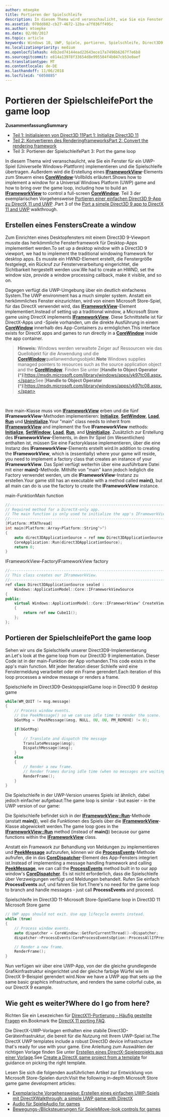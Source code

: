 ```yaml
---
author: mtoepke
title: Portieren der Spielschleife
description: In diesem Thema wird veranschaulicht, wie Sie ein Fenster für ein UWP-Spiel (Universelle Windows-Plattform) implementieren und die Spielschleife portieren. Außerdem wird die Erstellung eines IFrameworkView-Elements zum Steuern eines CoreWindow-Vollbilds erläutert.
ms.assetid: 070dd802-cb27-4672-12ba-a7f036ff495c
ms.author: mtoepke
ms.date: 02/08/2017
ms.topic: article
keywords: Windows 10, UWP, Spiele, portieren, Spielschleife, Direct3D9, DirectX11
ms.localizationpriority: medium
ms.openlocfilehash: 4db2ed74144ead22643ece17a7496b6267f7e6b8
ms.sourcegitcommit: e814a13978f33654d8e995584f4b047cb53e0aef
ms.translationtype: MT
ms.contentlocale: de-DE
ms.lasthandoff: 11/06/2018
ms.locfileid: "6050885"
---
```

# <a name="port-the-game-loop"></a><span data-ttu-id="89279-104">Portieren der Spielschleife</span><span class="sxs-lookup"><span data-stu-id="89279-104">Port the game loop</span></span>



**<span data-ttu-id="89279-105">Zusammenfassung</span><span class="sxs-lookup"><span data-stu-id="89279-105">Summary</span></span>**

-   [<span data-ttu-id="89279-106">Teil 1: Initialisieren von Direct3D 11</span><span class="sxs-lookup"><span data-stu-id="89279-106">Part 1: Initialize Direct3D 11</span></span>](simple-port-from-direct3d-9-to-11-1-part-1--initializing-direct3d.md)
-   [<span data-ttu-id="89279-107">Teil 2: Konvertieren des Renderingframeworks</span><span class="sxs-lookup"><span data-stu-id="89279-107">Part 2: Convert the rendering framework</span></span>](simple-port-from-direct3d-9-to-11-1-part-2--rendering.md)
-   <span data-ttu-id="89279-108">Teil 3: Portieren der Spielschleife</span><span class="sxs-lookup"><span data-stu-id="89279-108">Part 3: Port the game loop</span></span>


<span data-ttu-id="89279-109">In diesem Thema wird veranschaulicht, wie Sie ein Fenster für ein UWP-Spiel (Universelle Windows-Plattform) implementieren und die Spielschleife übertragen. Außerdem wird die Erstellung eines [**IFrameworkView**](https://msdn.microsoft.com/library/windows/apps/hh700478)-Elements zum Steuern eines [**CoreWindow**](https://msdn.microsoft.com/library/windows/apps/br208225)-Vollbilds erläutert.</span><span class="sxs-lookup"><span data-stu-id="89279-109">Shows how to implement a window for a Universal Windows Platform (UWP) game and how to bring over the game loop, including how to build an [**IFrameworkView**](https://msdn.microsoft.com/library/windows/apps/hh700478) to control a full-screen [**CoreWindow**](https://msdn.microsoft.com/library/windows/apps/br208225).</span></span> <span data-ttu-id="89279-110">Teil 3 der exemplarischen Vorgehensweise [Portieren einer einfachen Direct3D 9-App zu DirectX 11 und UWP](walkthrough--simple-port-from-direct3d-9-to-11-1.md) .</span><span class="sxs-lookup"><span data-stu-id="89279-110">Part 3 of the [Port a simple Direct3D 9 app to DirectX 11 and UWP](walkthrough--simple-port-from-direct3d-9-to-11-1.md) walkthrough.</span></span>

## <a name="create-a-window"></a><span data-ttu-id="89279-111">Erstellen eines Fensters</span><span class="sxs-lookup"><span data-stu-id="89279-111">Create a window</span></span>


<span data-ttu-id="89279-112">Zum Einrichten eines Desktopfensters mit einem Direct3D 9-Viewport musste das herkömmliche Fensterframework für Desktop-Apps implementiert werden.</span><span class="sxs-lookup"><span data-stu-id="89279-112">To set up a desktop window with a Direct3D 9 viewport, we had to implement the traditional windowing framework for desktop apps.</span></span> <span data-ttu-id="89279-113">Es musste ein HWND-Element erstellt, die Fenstergröße festgelegt, ein Rückruf zur Fensterverarbeitung eingerichtet, die Sichtbarkeit hergestellt werden usw.</span><span class="sxs-lookup"><span data-stu-id="89279-113">We had to create an HWND, set the window size, provide a window processing callback, make it visible, and so on.</span></span>

<span data-ttu-id="89279-114">Dagegen verfügt die UWP-Umgebung über ein deutlich einfacheres System.</span><span class="sxs-lookup"><span data-stu-id="89279-114">The UWP environment has a much simpler system.</span></span> <span data-ttu-id="89279-115">Anstatt ein herkömmliches Fenster einzurichten, wird von einem Microsoft Store-Spiel, für das DirectX verwendet wird, das [**IFrameworkView**](https://msdn.microsoft.com/library/windows/apps/hh700478)-Element implementiert.</span><span class="sxs-lookup"><span data-stu-id="89279-115">Instead of setting up a traditional window, a Microsoft Store game using DirectX implements [**IFrameworkView**](https://msdn.microsoft.com/library/windows/apps/hh700478).</span></span> <span data-ttu-id="89279-116">Diese Schnittstelle ist für DirectX-Apps und -Spiele vorhanden, um die direkte Ausführung in einem [**CoreWindow**](https://msdn.microsoft.com/library/windows/apps/br208225) innerhalb des App-Containers zu ermöglichen.</span><span class="sxs-lookup"><span data-stu-id="89279-116">This interface exists for DirectX apps and games to run directly in a [**CoreWindow**](https://msdn.microsoft.com/library/windows/apps/br208225) inside the app container.</span></span>

> <span data-ttu-id="89279-117">**Hinweis:**  Windows werden verwaltete Zeiger auf Ressourcen wie das Quellobjekt für die Anwendung und die [**CoreWindow**](https://msdn.microsoft.com/library/windows/apps/br208225)quellanwendungsobjekt.</span><span class="sxs-lookup"><span data-stu-id="89279-117">**Note** Windows supplies managed pointers to resources such as the source application object and the [**CoreWindow**](https://msdn.microsoft.com/library/windows/apps/br208225).</span></span> <span data-ttu-id="89279-118">Finden Sie unter [**Handle to Object Operator (^)**]https://msdn.microsoft.com/library/windows/apps/yk97tc08.aspx.</span><span class="sxs-lookup"><span data-stu-id="89279-118">See [**Handle to Object Operator (^)**]https://msdn.microsoft.com/library/windows/apps/yk97tc08.aspx.</span></span>

 

<span data-ttu-id="89279-119">Ihre main-Klasse muss von [**IFrameworkView**](https://msdn.microsoft.com/library/windows/apps/hh700478) erben und die fünf **IFrameworkView**-Methoden implementieren: [**Initialize**](https://msdn.microsoft.com/library/windows/apps/hh700495), [**SetWindow**](https://msdn.microsoft.com/library/windows/apps/hh700509), [**Load**](https://msdn.microsoft.com/library/windows/apps/hh700501), [**Run**](https://msdn.microsoft.com/library/windows/apps/hh700505) und [**Uninitialize**](https://msdn.microsoft.com/library/windows/apps/hh700523).</span><span class="sxs-lookup"><span data-stu-id="89279-119">Your "main" class needs to inherit from [**IFrameworkView**](https://msdn.microsoft.com/library/windows/apps/hh700478) and implement the five **IFrameworkView** methods: [**Initialize**](https://msdn.microsoft.com/library/windows/apps/hh700495), [**SetWindow**](https://msdn.microsoft.com/library/windows/apps/hh700509), [**Load**](https://msdn.microsoft.com/library/windows/apps/hh700501), [**Run**](https://msdn.microsoft.com/library/windows/apps/hh700505), and [**Uninitialize**](https://msdn.microsoft.com/library/windows/apps/hh700523).</span></span> <span data-ttu-id="89279-120">Zusätzlich zur Erstellung des **IFrameworkView**-Elements, in dem Ihr Spiel (im Wesentlichen) enthalten ist, müssen Sie eine Factoryklasse implementieren, über die eine Instanz des **IFrameworkView**-Elements erstellt wird.</span><span class="sxs-lookup"><span data-stu-id="89279-120">In addition to creating the **IFrameworkView**, which is (essentially) where your game will reside, you need to implement a factory class that creates an instance of your **IFrameworkView**.</span></span> <span data-ttu-id="89279-121">Das Spiel verfügt weiterhin über eine ausführbare Datei mit einer **main()**-Methode. Mithilfe von "main" kann jedoch lediglich die Factory verwendet werden, um die **IFrameworkView**-Instanz zu erstellen.</span><span class="sxs-lookup"><span data-stu-id="89279-121">Your game still has an executable with a method called **main()**, but all main can do is use the factory to create the **IFrameworkView** instance.</span></span>

<span data-ttu-id="89279-122">main-Funktion</span><span class="sxs-lookup"><span data-stu-id="89279-122">Main function</span></span>

```cpp
//-----------------------------------------------------------------------------
// Required method for a DirectX-only app.
// The main function is only used to initialize the app's IFrameworkView class.
//-----------------------------------------------------------------------------
[Platform::MTAThread]
int main(Platform::Array<Platform::String^>^)
{
    auto direct3DApplicationSource = ref new Direct3DApplicationSource();
    CoreApplication::Run(direct3DApplicationSource);
    return 0;
}
```

<span data-ttu-id="89279-123">IFrameworkView-Factory</span><span class="sxs-lookup"><span data-stu-id="89279-123">IFrameworkView factory</span></span>

```cpp
//-----------------------------------------------------------------------------
// This class creates our IFrameworkView.
//-----------------------------------------------------------------------------
ref class Direct3DApplicationSource sealed : 
    Windows::ApplicationModel::Core::IFrameworkViewSource
{
public:
    virtual Windows::ApplicationModel::Core::IFrameworkView^ CreateView()
    {
        return ref new Cube11();
    };
};
```

## <a name="port-the-game-loop"></a><span data-ttu-id="89279-124">Portieren der Spielschleife</span><span class="sxs-lookup"><span data-stu-id="89279-124">Port the game loop</span></span>


<span data-ttu-id="89279-125">Sehen wir uns die Spielschleife unserer Direct3D9-Implementierung an.</span><span class="sxs-lookup"><span data-stu-id="89279-125">Let's look at the game loop from our Direct3D 9 implementation.</span></span> <span data-ttu-id="89279-126">Dieser Code ist in der main-Funktion der App vorhanden.</span><span class="sxs-lookup"><span data-stu-id="89279-126">This code exists in the app's main function.</span></span> <span data-ttu-id="89279-127">Mit jeder Iteration dieser Schleife wird eine Fenstermeldung verarbeitet oder ein Frame gerendert.</span><span class="sxs-lookup"><span data-stu-id="89279-127">Each iteration of this loop processes a window message or renders a frame.</span></span>

<span data-ttu-id="89279-128">Spielschleife im Direct3D9-Desktopspiel</span><span class="sxs-lookup"><span data-stu-id="89279-128">Game loop in Direct3D 9 desktop game</span></span>

```cpp
while(WM_QUIT != msg.message)
{
    // Process window events.
    // Use PeekMessage() so we can use idle time to render the scene. 
    bGotMsg = (PeekMessage(&msg, NULL, 0U, 0U, PM_REMOVE) != 0);

    if(bGotMsg)
    {
        // Translate and dispatch the message
        TranslateMessage(&msg);
        DispatchMessage(&msg);
    }
    else
    {
        // Render a new frame.
        // Render frames during idle time (when no messages are waiting).
        RenderFrame();
    }
}
```

<span data-ttu-id="89279-129">Die Spielschleife in der UWP-Version unseres Spiels ist ähnlich, dabei jedoch einfacher aufgebaut:</span><span class="sxs-lookup"><span data-stu-id="89279-129">The game loop is similar - but easier - in the UWP version of our game:</span></span>

<span data-ttu-id="89279-130">Die Spielschleife befindet sich in der [**IFrameworkView::Run**](https://msdn.microsoft.com/library/windows/apps/hh700505)-Methode (anstatt **main()**), weil die Funktionen des Spiels über die [**IFrameworkView**](https://msdn.microsoft.com/library/windows/apps/hh700478)-Klasse abgewickelt werden.</span><span class="sxs-lookup"><span data-stu-id="89279-130">The game loop goes in the [**IFrameworkView::Run**](https://msdn.microsoft.com/library/windows/apps/hh700505) method (instead of **main()**) because our game functions within the [**IFrameworkView**](https://msdn.microsoft.com/library/windows/apps/hh700478) class.</span></span>

<span data-ttu-id="89279-131">Anstatt ein Framework zur Behandlung von Meldungen zu implementieren und [**PeekMessage**](https://msdn.microsoft.com/library/windows/desktop/ms644943) aufzurufen, können wir die [**ProcessEvents**](https://msdn.microsoft.com/library/windows/apps/br208215)-Methode aufrufen, die in das [**CoreDispatcher**](https://msdn.microsoft.com/library/windows/apps/br208211)-Element des App-Fensters integriert ist.</span><span class="sxs-lookup"><span data-stu-id="89279-131">Instead of implementing a message handling framework and calling [**PeekMessage**](https://msdn.microsoft.com/library/windows/desktop/ms644943), we can call the [**ProcessEvents**](https://msdn.microsoft.com/library/windows/apps/br208215) method built in to our app window's [**CoreDispatcher**](https://msdn.microsoft.com/library/windows/apps/br208211).</span></span> <span data-ttu-id="89279-132">Es ist nicht erforderlich, dass die Spielschleife über Verzweigungen verfügt und Meldungen behandelt. Rufen Sie einfach **ProcessEvents** auf, und fahren Sie fort.</span><span class="sxs-lookup"><span data-stu-id="89279-132">There's no need for the game loop to branch and handle messages - just call **ProcessEvents** and proceed.</span></span>

<span data-ttu-id="89279-133">Spielschleife im Direct3D 11-Microsoft Store-Spiel</span><span class="sxs-lookup"><span data-stu-id="89279-133">Game loop in Direct3D 11 Microsoft Store game</span></span>

```cpp
// UWP apps should not exit. Use app lifecycle events instead.
while (true)
{
    // Process window events.
    auto dispatcher = CoreWindow::GetForCurrentThread()->Dispatcher;
    dispatcher->ProcessEvents(CoreProcessEventsOption::ProcessAllIfPresent);

    // Render a new frame.
    RenderFrame();
}
```

<span data-ttu-id="89279-134">Nun verfügen wir über eine UWP-App, von der die gleiche grundlegende Grafikinfrastruktur eingerichtet und der gleiche farbige Würfel wie im DirectX 9-Beispiel gerendert wird.</span><span class="sxs-lookup"><span data-stu-id="89279-134">Now we have a UWP app that sets up the same basic graphics infrastructure, and renders the same colorful cube, as our DirectX 9 example.</span></span>

## <a name="where-do-i-go-from-here"></a><span data-ttu-id="89279-135">Wie geht es weiter?</span><span class="sxs-lookup"><span data-stu-id="89279-135">Where do I go from here?</span></span>


<span data-ttu-id="89279-136">Richten Sie ein Lesezeichen für [DirectX11-Portierung – Häufig gestellte Fragen](directx-porting-faq.md) ein.</span><span class="sxs-lookup"><span data-stu-id="89279-136">Bookmark the [DirectX 11 porting FAQ](directx-porting-faq.md).</span></span>

<span data-ttu-id="89279-137">Die DirectX-UWP-Vorlagen enthalten eine stabile Direct3D-Geräteinfrastruktur, die bereit für die Nutzung mit Ihrem UWP-Spiel ist.</span><span class="sxs-lookup"><span data-stu-id="89279-137">The DirectX UWP templates include a robust Direct3D device infrastructure that's ready for use with your game.</span></span> <span data-ttu-id="89279-138">Eine Anleitung zum Auswählen der richtigen Vorlage finden Sie unter [Erstellen eines DirectX-Spieleprojekts aus einer Vorlage](user-interface.md).</span><span class="sxs-lookup"><span data-stu-id="89279-138">See [Create a DirectX game project from a template](user-interface.md) for guidance on picking the right template.</span></span>

<span data-ttu-id="89279-139">Lesen Sie sich die folgenden ausführlichen Artikel zur Entwicklung von Microsoft Store-Spielen durch:</span><span class="sxs-lookup"><span data-stu-id="89279-139">Visit the following in-depth Microsoft Store game game development articles:</span></span>

-   [<span data-ttu-id="89279-140">Exemplarische Vorgehensweise: Erstellen eines einfachen UWP-Spiels mit DirectX</span><span class="sxs-lookup"><span data-stu-id="89279-140">Walkthrough: a simple UWP game with DirectX</span></span>](tutorial--create-your-first-uwp-directx-game.md)
-   [<span data-ttu-id="89279-141">Audio für Spiele</span><span class="sxs-lookup"><span data-stu-id="89279-141">Audio for games</span></span>](working-with-audio-in-your-directx-game.md)
-   [<span data-ttu-id="89279-142">Bewegungs-/Blicksteuerungen für Spiele</span><span class="sxs-lookup"><span data-stu-id="89279-142">Move-look controls for games</span></span>](tutorial--adding-move-look-controls-to-your-directx-game.md)

 

 




